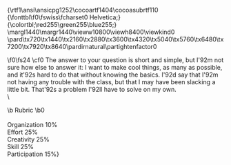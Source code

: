 {\rtf1\ansi\ansicpg1252\cocoartf1404\cocoasubrtf110
{\fonttbl\f0\fswiss\fcharset0 Helvetica;}
{\colortbl;\red255\green255\blue255;}
\margl1440\margr1440\vieww10800\viewh8400\viewkind0
\pard\tx720\tx1440\tx2160\tx2880\tx3600\tx4320\tx5040\tx5760\tx6480\tx7200\tx7920\tx8640\pardirnatural\partightenfactor0

\f0\fs24 \cf0 The answer to your question is short and simple, but I\'92m not sure how else to answer it: I want to make cool things, as many as possible, and it\'92s hard to do that without knowing the basics. I\'92d say that I\'92m not having any trouble with the class, but that I may have been slacking a little bit. That\'92s a problem I\'92ll have to solve on my own.\
\

\b Rubric
\b0 \
\
Organization 10%\
Effort 25%\
Creativity 25%\
Skill 25%\
Participation 15%}